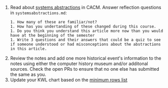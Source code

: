 1. Read about [systems abstractions](https://cacm.acm.org/opinion/articles/259395-systems-abstractions/fulltext) in CACM. Answer reflection questions in `systemsabstractions.md`:
    ```
    1. How many of these are familiar/not?
    1. How has you undertanding of these changed during this course.
    1. Do you think you understand this article more now than you would have at the beginning of the semester
    1. Write 3 questions and their answers that could be a quiz to see if someone understood or had misconceptions about the abstractions in this article.
    ```
1. Review the notes and add one more historical event's information to the notes using either the computer history museum and/or additonal sources. Check the open PRs to ensure that no one else has submitted the same as you.    
1. Update your KWL chart based on the [minimum rows list](kwlmin)
